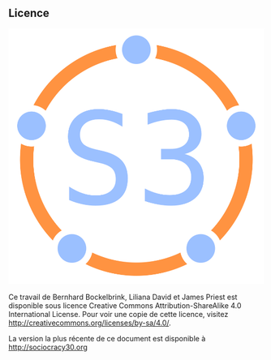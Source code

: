 ## Licence

![fit](img/framework/logo.png)

Ce travail de Bernhard Bockelbrink, Liliana David et James Priest est disponible sous licence Creative Commons Attribution-ShareAlike 4.0 International License. Pour voir une copie de cette licence, visitez <http://creativecommons.org/licenses/by-sa/4.0/>.

La version la plus récente de ce document est disponible à <http://sociocracy30.org>